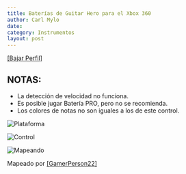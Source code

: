 ```yaml
---
title: Baterías de Guitar Hero para el Xbox 360
author: Carl Mylo
date: 
category: Instrumentos
layout: post
---
```


[[Bajar Perfil]](https://github.com/hmxmilohax/rb3-pc/raw/main/instrument-repo/Xbox%20360%20Guitar%20Hero%20Drums.7z)

## NOTAS:

* La detección de velocidad no funciona.
* Es posible jugar Batería PRO, pero no se recomienda.
* Los colores de notas no son iguales a los de este control.


![Plataforma](https://raw.githubusercontent.com/hmxmilohax/rb3-pc/main/assets/images/instruments/360.png "Plataforma") 

![Control](https://raw.githubusercontent.com/hmxmilohax/rb3-pc/main/assets/images/instruments/ghdrmscontroller.png "Control") 

![Mapeando](https://raw.githubusercontent.com/hmxmilohax/rb3-pc/main/assets/images/instruments/360ghdrmsmapping.png "Mapeando") 

Mapeado por [[GamerPerson22]](https://www.youtube.com/channel/UCC5SlXPlnlGwBG7w6mvfx8g)